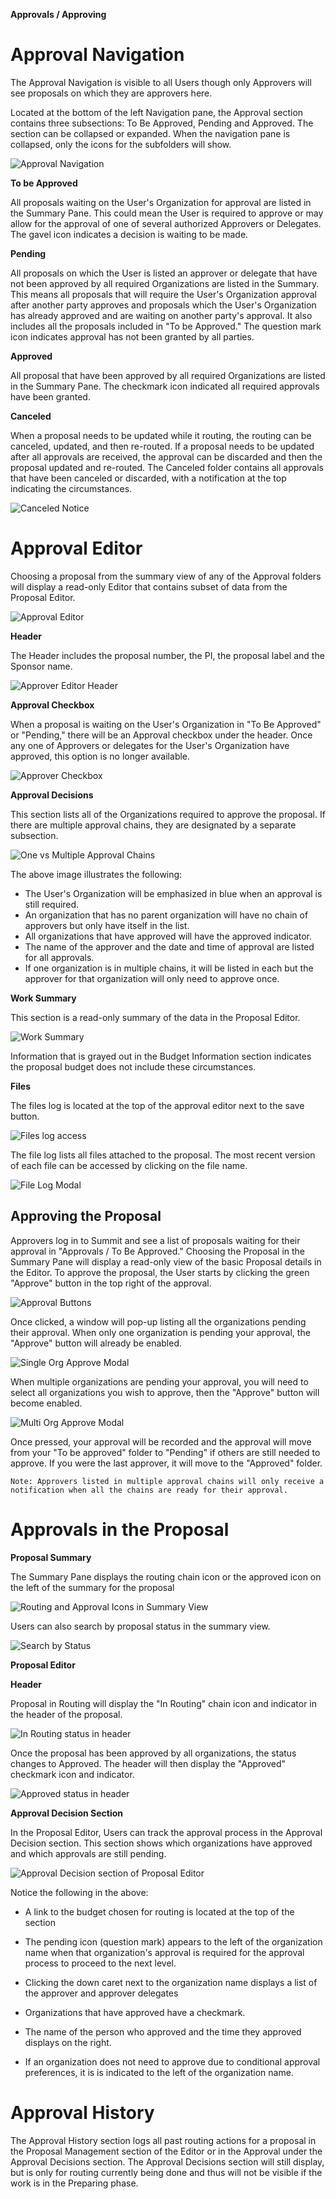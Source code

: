 **Approvals / Approving**

# Approval Navigation
The Approval Navigation is visible to all Users though only Approvers will see proposals on which they are approvers here.

Located at the bottom of the left Navigation pane, the Approval section contains three subsections: To Be Approved, Pending and Approved.  The section can be collapsed or expanded.  When the navigation pane is collapsed, only the icons for the subfolders will show.

![Approval Navigation](../images/approvals/AppPro_Navigation.jpg)

**To be Approved**

All proposals waiting on the User's Organization for approval are listed in the Summary Pane. This could mean the User is required to approve or may allow for the approval of one of several authorized Approvers or Delegates. The gavel icon indicates a decision is waiting to be made.

**Pending**

All proposals on which the User is listed an approver or delegate that have not been approved by all required Organizations are listed in the Summary.  This means all proposals that will require the User's Organization approval after another party approves and proposals which the User's Organization has already approved and are waiting on another party's approval.  It also includes all the proposals included in "To be Approved."  The question mark icon indicates approval has not been granted by all parties.

**Approved**

All proposal that have been approved by all required Organizations are listed in the Summary Pane.  The checkmark icon indicated all required approvals have been granted.

**Canceled**

When a proposal needs to be updated while it routing, the routing can be canceled, updated, and then re-routed.  If a proposal needs to be updated after all approvals are received, the approval can be discarded and then the proposal updated and re-routed.  The Canceled folder contains all approvals that have been canceled or discarded, with a notification at the top indicating the circumstances.

![Canceled Notice](../images/approvals/AppPro_CanceledNotice.jpg)

# Approval Editor
Choosing a proposal from the summary view of any of the Approval folders will display a read-only Editor that contains subset of data from the Proposal Editor.  

![Approval Editor](../images/approvals/AppPro_Editor.jpg)

**Header**

The Header includes the proposal number, the PI, the proposal label and the Sponsor name.

![Approver Editor Header](../images/approvals/AppPro_Header.jpg)

**Approval Checkbox**

When a proposal is waiting on the User's Organization in "To Be Approved" or "Pending," there will be an Approval checkbox under the header.  Once any one of Approvers or delegates for the User's Organization have approved, this option is no longer available.

![Approver Checkbox](../images/approvals/AppPro_Checkbox.jpg)

**Approval Decisions**

This section lists all of the Organizations required to approve the proposal.  If there are multiple approval chains, they are designated by a separate subsection.

![One vs Multiple Approval Chains](../images/approvals/AppPro_ApprovalDecisions.jpg)

The above image illustrates the following:

- The User's Organization will be emphasized in blue when an approval is still required.  
- An organization that has no parent organization will have no chain of approvers but only have itself in the list.
- All organizations that have approved will have the approved indicator.
- The name of the approver and the date and time of approval are listed for all approvals.
- If one organization is in multiple chains, it will be listed in each but the approver for that organization will only need to approve once.

**Work Summary**

This section is a read-only summary of the data in the Proposal Editor.  

![Work Summary](../images/approvals/AppPro_WorkSummary.jpg)

Information that is grayed out in the Budget Information section indicates the proposal budget does not include these circumstances.

**Files**

The files log is located at the top of the approval editor next to the save button.  

![Files log access](../images/approvals/AppPro_AccessFiles.jpg)

The file log lists all files attached to the proposal.  The most recent version of each file can be accessed by clicking on the file name.

![File Log Modal](../images/approvals/AppPro_FileLog.jpg)

## Approving the Proposal
Approvers log in to Summit and see a list of proposals waiting for their approval in "Approvals / To Be Approved."  Choosing the Proposal in the Summary Pane will display a read-only view of the basic Proposal details in the Editor. To approve the proposal, the User starts by clicking the green "Approve" button in the top right of the approval.  

![Approval Buttons](../images/approvals/Approving_buttons.jpg)

Once clicked, a window will pop-up listing all the organizations pending their approval.  When only one organization is pending your approval, the "Approve" button will already be enabled.  

![Single Org Approve Modal](../images/approvals/Approving_singleOrgModal.jpg)

When multiple organizations are pending your approval, you will need to select all organizations you wish to approve, then the "Approve" button will become enabled.

![Multi Org Approve Modal](../images/approvals/Approving_multiOrgModal.jpg)

Once pressed, your approval will be recorded and the approval will move from your "To be approved" folder to "Pending" if others are still needed to approve.  If you were the last approver, it will move to the "Approved" folder.

    Note: Approvers listed in multiple approval chains will only receive a notification when all the chains are ready for their approval.

# Approvals in the Proposal
**Proposal Summary**

The Summary Pane displays the routing chain icon or the approved icon on the left of the summary for the proposal

![Routing and Approval Icons in Summary View](../images/approvals/AppPro_SumIcons.jpg)

Users can also search by proposal status in the summary view.

![Search by Status](../images/approvals/AppPro_StatusSearch.jpg)

**Proposal Editor**

**Header**

Proposal in Routing will display the "In Routing" chain icon and indicator in the header of the proposal.

![In Routing status in header](../images/approvals/AppPro_InRoutingHeader.jpg)

Once the proposal has been approved by all organizations, the status changes to Approved.  The header will then display the "Approved" checkmark icon and indicator.

![Approved status in header](../images/approvals/AppPro_ApprovedHeader.jpg)

**Approval Decision Section**

In the Proposal Editor, Users can track the approval process in the Approval Decision section.  This section shows which organizations have approved and which approvals are still pending.

![Approval Decision section of Proposal Editor](../images/approvals/AppPro_AppDecSection.jpg)

 Notice the following in the above:

 - A link to the budget chosen for routing is located at the top of the section

 - The pending icon (question mark) appears to the left of the organization name when that organization's approval is required for the approval process to proceed to the next level.

 - Clicking the down caret next to the organization name displays a list of the approver and approver delegates

 - Organizations that have approved have a checkmark.

 - The name of the person who approved and the time they approved displays on the right.

 - If an organization does not need to approve due to conditional approval preferences, it is is indicated to the left of the organization name.

# Approval History

The Approval History section logs all past routing actions for a proposal in the Proposal Management section of the Editor or in the Approval under the Approval Decisions section. The Approval Decisions section will still display, but is only for routing currently being done and thus will not be visible if the work is in the Preparing phase.

<br>
